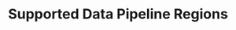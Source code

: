 ---
# -------------------------- #
#      Page & Formatting     #
# -------------------------- #

title: Supported Data Pipeline Regions
permalink: /account-security/supported-data-pipeline-regions
summary: "The data pipeline region feature, available to all Stitch plans, determines the region where Stitch-hosted data centers will process your replicated data."

input: false
layout: general
feedback: true

key: "supported-operating-regions"
type: "security"
weight: TODO


# -------------------------- #
#        Introduction        #
# -------------------------- #

intro: |
  {{ page.summary }}

  In this guide:

  {% for section in page.sections %}
  - [{{ section.summary }}](#{{ section.anchor }})
  {% endfor %}


# -------------------------- #
#           Content          #
# -------------------------- #

# I'm pretty sure most of the bg is around GDPR and unlocking customers who can't/won't have their data move through the US. Another benefit would be performance - moving data over an ocean is expensive and slow

sections:
  - title: "Data pipeline region basics"
    anchor: "basics"
    summary: "How data pipeline regions work"
    content: |
      {% for subsection in section.subsections %}
      - [{{ subsection.title }}](#{{ subsection.anchor }})
      {% endfor %}

    subsections:
      - title: "Understanding Stitch's infrastructure and data pipeline region impact"
        anchor: "basics--data-infrastructure-impact"
        content: |
          {% assign north-america-region = site.data.stitch.regions | where:"id","north-america" | first %}

          When you create a Stitch account, you'll need to define a data pipeline region. This setting defines the region where Stitch-hosted data centers will process your data.

          Stitch uses Amazon Web Services (AWS) to host and run its infrastructure. Each Stitch data pipeline region corresponds to an AWS region.

          For example: If `{{ north-america-region.name }}` is selected as the region in Stitch, Stitch's data centers in AWS' `{{ north-america-region.aws-name }} ({{ north-america-region.region }})` region will be used to process data.

## Some of this content is also used in the Security FAQ

      - title: "Understanding the processes impacted by data pipeline region selection"
        anchor: "basics--process-impact"
        content: |
          Now that you understand how the data pipeline region affects your Stitch account, we'll clarify what "data processing" means in the context of regions.

          Data pipeline regions only affect the replication of data in your Stitch account, specifically extracting, preparing, and loading data into your destination.

          All other processes and data, such as billing, reporting, and other metadata, are not affected by your account's data pipeline region. Data and metadata related to these processes will be processed using Stitch's `{{ north-america-region.name }}` region.

      - title: "Selecting a data pipeline region"
        anchor: "basics--selecting-a-region"
        content: |
          {% include important.html type="single-line" content="Data pipeline regions can't be changed after your account is created." %}

          Before selecting a data pipeline region for your account, consider the following:

          - **The distance between your location and the data pipeline region.** We recommend, whenever possible, using the region closest to your location.
          - **The destination you want to use.** Some destinations aren't available in all regions, though we hope to expand data pipeline region support in the future. Refer to the [Data pipeline region support by destination type](#region-support-by-destination) section for more info.
          - **Any data processing regulations that your country and/or company might have in place.** Keeping your data within your own region may make it easiser to comply with these requirements.

      - title: "Supported data pipeline regions"
        anchor: "basics--supported-regions"
        content: |
          Refer to the [All supported data pipeline regions section](#all-supported-regions) for more info about the regions Stitch currently supports.

  - title: "Defining and changing data pipeline regions"
    anchor: "define-change-data-pipeline-regions"
    summary: "How to define and change an account's data pipeline region"
    content: |
      {% for subsection in section.subsections %}
      - [{{ subsection.title }}](#{{ subsection.anchor }})
      {% endfor %}
    subsections:
      - title: "Defining your account's data pipeline region"
        anchor: "defining-a-data-pipeline-region"
        content: |
          Data pipeline regions are selected during the account creation process. Regions can't be changed after the account is created.

      - title: "Changing your account's data pipeline region"
        anchor: "changing-a-data-pipeline-region"
        content: |
          Data pipeline regions can't be changed after your Stitch account is created. If you want to change your region, you'll need to create a new Stitch account and select the desired region.

  - title: "Identifying your account's data pipeline region"
    anchor: "identify-data-pipeline-region"
    summary: "How to identify your account's data pipeline region"
    content: |
      Click {{ app.menu-paths.account-settings }} and locate the **Data pipeline region** section:

      ![The Data Pipeline Region section of the Stitch Account Settings page]({{ site.baseurl }}/images/account-security/data-pipeline-region.png)

  - title: "Supported data pipeline regions"
    anchor: "all-supported-regions"
    summary: "The data pipeline regions supported by Stitch"
    content: |
      The following table contains info about the data pipeline regions Stitch currently supports.

      <table class="attribute-list table-hover">
      <tr>
      <td>
      <strong>
      Stitch region
      </strong>
      </td>
      <td>
      <strong>
      AWS region
      </strong>
      </td>
      <td>
      <strong>
      Stitch IP addresses
      </strong>
      </td>
      <td>
      <strong>
      Stitch destinations
      </strong>
      </td>
      </tr>
      {% for region in site.data.stitch.regions %}
      <tr>
      <td>
      {{ region.name }}
      </td>
      <td>
      {{ region.region }}
      </td>
      <td>
      <a href="{{ link.security.ip-addresses | prepend: site.baseurl }}#{{ region.id }}-ip-addresses">See list</a>
      </td>
      <td>
      <a href="#region-support-by-destination">See list</a>
      </td>
      </tr>
      {% endfor %}
      </table>

  - title: "Data pipeline region support by destination type"
    anchor: "region-support-by-destination"
    summary: "Data pipeline region support for each of Stitch's destinations"
    content: |
      {% include misc/icons.html %}

      The following table contains info about the data pipeline regions each of Stitch's destinations currently support:

      - {{ supported | replace:"TOOLTIP","Supported" }} indicates that the destination supports the region
      - {{ not-supported | replace:"TOOLTIP","Not supported" }} indicates that the destination doesn't currently support the region

      <table>
      <tr>
      <td class="attribute-name">
      <strong>
      Destination
      </strong>
      </td>
      <td>
      <strong>
      Version
      </strong>
      </td>
      {% for region in site.data.stitch.regions %}
      <td>
      <strong>
      {{ region.name }}
      </strong>
      </td>
      {% endfor %}
      </tr>
      {% assign destinations = site.destinations | where:"destination",true | sort_natural:"display_name" %}

      {% for destination in destinations %}
      <tr>
      <td class="attribute-name">
      <strong>
      {{ destination.display_name }}
      </strong>
      </td>
      <td>
      {% assign destination-version = destination.this-version | prepend:"v" %}
      {{ destination-version }}
      </td>
      {% for region in site.data.stitch.regions %}
        {% if site.data.destinations[destination.type][destination-version]stitch-details %}
          {% assign region-support = site.data.destinations[destination.type][destination-version]stitch-details.stitch-supported-regions | where:"id",region.id | first %}
        {% else %}
          {% assign region-support = site.data.destinations[destination.type]stitch-details.stitch-supported-regions | where:"id",region.id | first %}
        {% endif %}

      <td>
      {% if region-support %}
      {% capture tooltip %}{{ destination.display_name }} ({{ destination-version }}) destinations support this region.{% endcapture %}
      {{ supported | replace:"TOOLTIP",tooltip }}
      {% else %}
      {% capture tooltip %}{{ destination.display_name }} ({{ destination-version }}) destinations don't currently support this region.{% endcapture %}
      {{ not-supported | replace:"TOOLTIP",tooltip }}
      {% endif %}
      </td>
      {% endfor %}
      </tr>
      {% endfor %}
      </table>
---